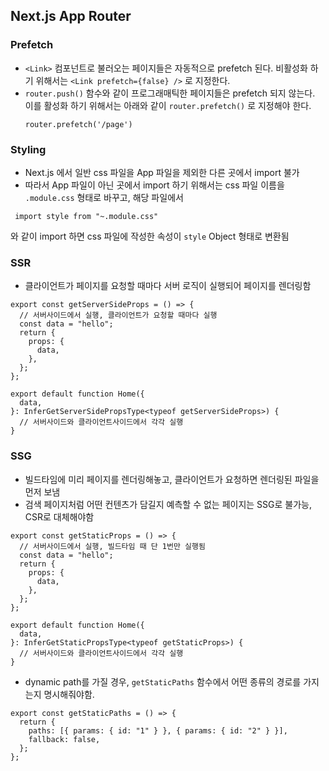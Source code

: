 ## Next.js App Router

### Prefetch

- `<Link>` 컴포넌트로 불러오는 페이지들은 자동적으로 prefetch 된다. 비활성화 하기 위해서는 `<Link prefetch={false} />` 로 지정한다.
- `router.push()` 함수와 같이 프로그래매틱한 페이지들은 prefetch 되지 않는다. 이를 활성화 하기 위해서는 아래와 같이 `router.prefetch()` 로 지정해야 한다.
  ```
  router.prefetch('/page')
  ```

### Styling

- Next.js 에서 일반 css 파일을 App 파일을 제외한 다른 곳에서 import 불가
- 따라서 App 파일이 아닌 곳에서 import 하기 위해서는 css 파일 이름을 `.module.css` 형태로 바꾸고, 해당 파일에서

```
 import style from "~.module.css"
```

와 같이 import 하면 css 파일에 작성한 속성이 `style` Object 형태로 변환됨

### SSR

- 클라이언트가 페이지를 요청할 때마다 서버 로직이 실행되어 페이지를 렌더링함

```tsx
export const getServerSideProps = () => {
  // 서버사이드에서 실행, 클라이언트가 요청할 때마다 실행
  const data = "hello";
  return {
    props: {
      data,
    },
  };
};

export default function Home({
  data,
}: InferGetServerSidePropsType<typeof getServerSideProps>) {
  // 서버사이드와 클라이언트사이드에서 각각 실행
}
```

### SSG

- 빌드타임에 미리 페이지를 렌더링해놓고, 클라이언트가 요청하면 렌더링된 파일을 먼저 보냄
- 검색 페이지처럼 어떤 컨텐츠가 담길지 예측할 수 없는 페이지는 SSG로 불가능, CSR로 대체해야함

```tsx
export const getStaticProps = () => {
  // 서버사이드에서 실행, 빌드타임 때 단 1번만 실행됨
  const data = "hello";
  return {
    props: {
      data,
    },
  };
};

export default function Home({
  data,
}: InferGetStaticPropsType<typeof getStaticProps>) {
  // 서버사이드와 클라이언트사이드에서 각각 실행
}
```

- dynamic path를 가질 경우, `getStaticPaths` 함수에서 어떤 종류의 경로를 가지는지 명시해줘야함.

```tsx
export const getStaticPaths = () => {
  return {
    paths: [{ params: { id: "1" } }, { params: { id: "2" } }],
    fallback: false,
  };
};
```
